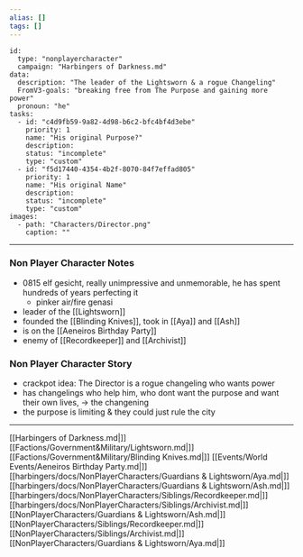 ```yaml
---
alias: []
tags: []
---
```


```RpgManager4
id: 
  type: "nonplayercharacter"
  campaign: "Harbingers of Darkness.md"
data: 
  description: "The leader of the Lightsworn & a rogue Changeling"
  FromV3-goals: "breaking free from The Purpose and gaining more power"
  pronoun: "he"
tasks: 
  - id: "c4d9fb59-9a82-4d98-b6c2-bfc4bf4d3ebe"
    priority: 1
    name: "His original Purpose?"
    description: 
    status: "incomplete"
    type: "custom"
  - id: "f5d17440-4354-4b2f-8070-84f7effad805"
    priority: 1
    name: "His original Name"
    description: 
    status: "incomplete"
    type: "custom"
images: 
  - path: "Characters/Director.png"
    caption: ""
```
---
### Non Player Character Notes
 - 0815 elf gesicht, really unimpressive and unmemorable, he has spent hundreds of years perfecting it
	 - pinker air/fire genasi
 - leader of the [[Lightsworn]]
 - founded the [[Blinding Knives]], took in [[Aya]] and [[Ash]]
 - is on the [[Aeneiros Birthday Party]]
 - enemy of [[Recordkeeper]] and [[Archivist]]

### Non Player Character Story
 - crackpot idea: The Director is a rogue changeling who wants power
 - has changelings who help him, who dont want the purpose and want their own lives, -> the changening
 - the purpose is limiting & they could just rule the city

---


[[Harbingers of Darkness.md|]]
[[Factions/Government&Military/Lightsworn.md|]]
[[Factions/Government&Military/Blinding Knives.md|]]
[[Events/World Events/Aeneiros Birthday Party.md|]]
[[harbingers/docs/NonPlayerCharacters/Guardians & Lightsworn/Aya.md|]]
[[harbingers/docs/NonPlayerCharacters/Guardians & Lightsworn/Ash.md|]]
[[harbingers/docs/NonPlayerCharacters/Siblings/Recordkeeper.md|]]
[[harbingers/docs/NonPlayerCharacters/Siblings/Archivist.md|]]
[[NonPlayerCharacters/Guardians & Lightsworn/Ash.md|]]
[[NonPlayerCharacters/Siblings/Recordkeeper.md|]]
[[NonPlayerCharacters/Siblings/Archivist.md|]]
[[NonPlayerCharacters/Guardians & Lightsworn/Aya.md|]]